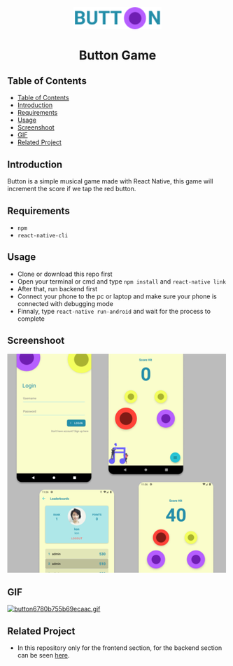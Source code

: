 <div align=center>
<img src="src/ic_launcher.png" width="200px;" alt="X"/>
    <h1>Button Game</h1>
</div>

## Table of Contents

- [Table of Contents](#table-of-contents)
- [Introduction](#introduction)
- [Requirements](#requirements)
- [Usage](#usage)
- [Screenshoot](#screenshoot)
- [GIF](#gif)
- [Related Project](#related-project)

## Introduction


Button is a simple musical game made with React Native,
this game will increment the score if we tap the red button.

## Requirements

- `npm`
- `react-native-cli`

## Usage

- Clone or download this repo first
- Open your terminal or cmd and type `npm install` and `react-native link`
- After that, run backend first
- Connect your phone to the pc or laptop and make sure your phone is connected with debugging mode
- Finnaly, type `react-native run-android` and wait for the process to complete

## Screenshoot

<img src="src/shot.png" width="500px;" alt="X"/>

## GIF
[![button6780b755b69ecaac.gif](https://s3.gifyu.com/images/button6780b755b69ecaac.gif)](https://gifyu.com/image/hQUo)

  
## Related Project
 
* In this repository only for the frontend section, for the backend section can be seen [here](https://github.com/Drzaln/Button-Backend).
